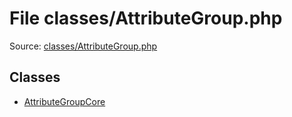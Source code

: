 File classes/AttributeGroup.php
=========

Source: [classes/AttributeGroup.php](https://github.com/PrestaShop/PrestaShop/blob/1.6.0.10/classes/AttributeGroup.php)


Classes
-------

* [AttributeGroupCore](class.AttributeGroupCore.md)

